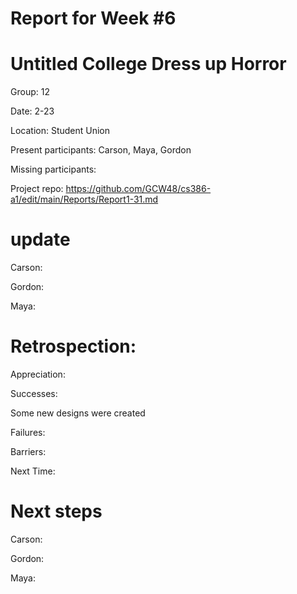 # Report for Week #6

# Untitled College Dress up Horror 

Group: 12

Date: 2-23

Location: Student Union

Present participants: Carson, Maya, Gordon

Missing participants: 

Project repo: https://github.com/GCW48/cs386-a1/edit/main/Reports/Report1-31.md

# update 

Carson:


Gordon:



Maya: 



# Retrospection:


Appreciation: 

Successes:

Some new designs were created

Failures:

Barriers:

Next Time: 

# Next steps 


Carson: 



Gordon:



Maya:




